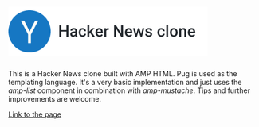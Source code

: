 # ![Hacker News clone](assets/readme_header.png)

This is a Hacker News clone built with AMP HTML. Pug is used as the templating language. It's a very basic implementation and just uses the _amp-list_ component in combination with _amp-mustache_. Tips and further improvements are welcome.

[Link to the page](https://middle-way-approach.github.io/hacker-news-clone-amp/)
